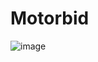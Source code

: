 # Motorbid

![image](https://user-images.githubusercontent.com/94891192/195204910-d91d8129-c7f8-4d08-a93b-e82c21ef7206.png)



